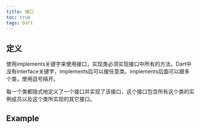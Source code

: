 ```yaml
---
title: 接口
toc: true
tags: Dart
---
```



## 定义

使用implements关键字来使用接口，实现类必须实现接口中所有的方法。Dart中没有interface关键字，implements后可以接任意类。implements后面可以跟多个类，使用逗号隔开。

每一个类都隐式地定义了一个接口并实现了该接口，这个接口包含所有这个类的实例成员以及这个类所实现的其它接口。



## Example

```dart


```